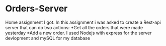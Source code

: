 # Orders-Server
Home assignment I got.
In this assignment i was asked to create a Rest-api server that can do two actions:
*Get all the orders that were made yesterday 
*Add a new order.
I used Nodejs with express for the server devlopment and mySQL for my database
